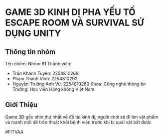 # GAME 3D KINH DỊ PHA YẾU TỐ ESCAPE ROOM VÀ SURVIVAL SỬ DỤNG UNITY

## Thông tin nhóm
Tên nhóm: Nhóm 61
Thành viên:
- Trần Khánh Tuyên: 2254810269
- Phạm Thành Vinh: 2254810292
- Nguyễn Trường Anh Vũ: 2254810260
Khoa: Công nghệ thông tin
Trường: Học viện Hàng không Việt Nam

## Giới Thiệu
Game 3D gốc nhìn thứ nhất về đề tài kinh dị, người chơi sẽ đi tìm vật phẩm và manh mối để trốn thoát khỏi bệnh viện trước khi bị quái vật bắt được

#FITVAA
